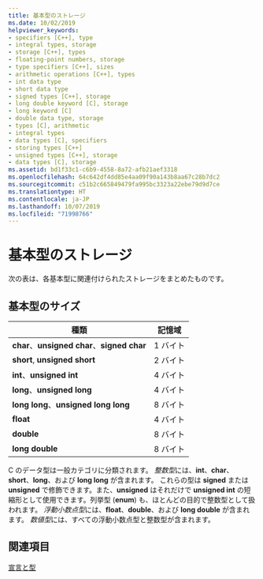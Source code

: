 ```yaml
---
title: 基本型のストレージ
ms.date: 10/02/2019
helpviewer_keywords:
- specifiers [C++], type
- integral types, storage
- storage [C++], types
- floating-point numbers, storage
- type specifiers [C++], sizes
- arithmetic operations [C++], types
- int data type
- short data type
- signed types [C++], storage
- long double keyword [C], storage
- long keyword [C]
- double data type, storage
- types [C], arithmetic
- integral types
- data types [C], specifiers
- storing types [C++]
- unsigned types [C++], storage
- data types [C], storage
ms.assetid: bd1f33c1-c6b9-4558-8a72-afb21aef3318
ms.openlocfilehash: 64c642df4dd85e4aa09f90a143b8aa67c28b7dc2
ms.sourcegitcommit: c51b2c665849479fa995bc3323a22ebe79d9d7ce
ms.translationtype: HT
ms.contentlocale: ja-JP
ms.lasthandoff: 10/07/2019
ms.locfileid: "71998766"
---
```

# <a name="storage-of-basic-types"></a>基本型のストレージ

次の表は、各基本型に関連付けられたストレージをまとめたものです。

## <a name="sizes-of-fundamental-types"></a>基本型のサイズ

|種類|記憶域|
|----------|-------------|
|**char**、**unsigned char**、**signed char**|1 バイト|
|**short**, **unsigned short**|2 バイト|
|**int**、**unsigned int**|4 バイト|
|**long**、**unsigned long**|4 バイト|
|**long long**、**unsigned long long**|8 バイト|
|**float**|4 バイト|
|**double**|8 バイト|
|**long double**|8 バイト|

C のデータ型は一般カテゴリに分類されます。 *整数型*には、**int**、**char**、**short**、**long**、および **long long** が含まれます。 これらの型は **signed** または **unsigned** で修飾できます。また、**unsigned** はそれだけで **unsigned int** の短縮形として使用できます。列挙型 (**enum**) も、ほとんどの目的で整数型として扱われます。 *浮動小数点型*には、**float**、**double**、および **long double** が含まれます。 *数値型*には、すべての浮動小数点型と整数型が含まれます。

## <a name="see-also"></a>関連項目

[宣言と型](../c-language/declarations-and-types.md)
